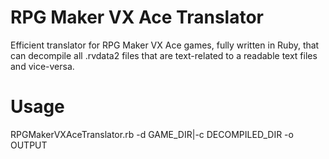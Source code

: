 # RPG Maker VX Ace Translator
Efficient translator for RPG Maker VX Ace games, fully written in Ruby, that can decompile all .rvdata2 files that are text-related to a readable text files and vice-versa.

# Usage
RPGMakerVXAceTranslator.rb -d GAME_DIR|-c DECOMPILED_DIR -o OUTPUT
